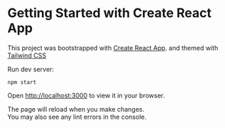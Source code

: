 # Getting Started with Create React App

This project was bootstrapped with [Create React App](https://github.com/facebook/create-react-app).
and themed with [Tailwind CSS](https://tailwindcss.com/docs/guides/create-react-app)

Run dev server:
```
npm start
```
Open [http://localhost:3000](http://localhost:3000) to view it in your browser.

The page will reload when you make changes.\
You may also see any lint errors in the console.
